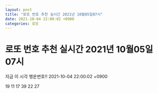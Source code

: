 ```yaml
---
layout: post
title: "로또 번호 추천 실시간 2021년 10월05일07시"
date: 2021-10-04 22:00:02 +0900
categories: 로또
---
```


# 로또 번호 추천 실시간 2021년 10월05일07시

지금 이 시각 행운번호!! 2021-10-04 22:00:02 +0900

 19  11  17  39  22  27 

